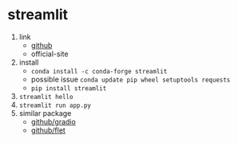 # streamlit

1. link
   * [github](https://github.com/streamlit/streamlit)
   * official-site
2. install
   * `conda install -c conda-forge streamlit`
   * possible issue `conda update pip wheel setuptools requests`
   * `pip install streamlit`
3. `streamlit hello`
4. `streamlit run app.py`
5. similar package
   * [github/gradio](https://github.com/gradio-app/gradio)
   * [github/flet](https://github.com/flet-dev/flet)
